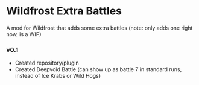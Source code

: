 ﻿# Wildfrost Extra Battles

A mod for Wildfrost that adds some extra battles (note: only adds one right now, is a WIP)

### v0.1
- Created repository/plugin
- Created Deepvoid Battle (can show up as battle 7 in standard runs, instead of Ice Krabs or Wild Hogs)
